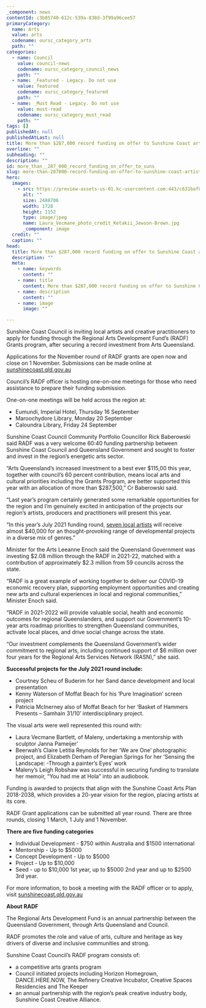```yaml
---
_component: news
contentId: c3b85740-612c-539a-838d-3f99a96cee57
primaryCategory:
  name: Arts
  value: arts
  codename: oursc_category_arts
  path: ""
categories:
  - name: Council
    value: council-news
    codename: oursc_category_council_news
    path: ""
  - name: _Featured - Legacy. Do not use
    value: featured
    codename: oursc_category_featured
    path: ""
  - name: _Must Read - Legacy. Do not use
    value: must-read
    codename: oursc_category_must_read
    path: ""
tags: []
publishedAt: null
publishedAtLast: null
title: More than $287,000 record funding on offer to Sunshine Coast artists
overline: ""
subheading: ""
description: ""
id: more_than__287_000_record_funding_on_offer_to_suns
slug: more-than-287000-record-funding-on-offer-to-sunshine-coast-artists
hero:
  images:
    - src: https://preview-assets-us-01.kc-usercontent.com:443/c631baf8-1b46-001f-580c-d0001b68b4a8/e90068c8-257a-4295-974a-a6f11560606f/Laura_Vecmane_photo_credit_Ketakii_Jewson-Brown.jpg
      alt: ""
      size: 2488706
      width: 1728
      height: 1152
      type: image/jpeg
      name: Laura_Vecmane_photo_credit_Ketakii_Jewson-Brown.jpg
      _component: image
  credit: ""
  caption: ""
head:
  title: More than $287,000 record funding on offer to Sunshine Coast artists
  description: ""
  meta:
    - name: keywords
      content: ""
    - name: title
      content: More than $287,000 record funding on offer to Sunshine Coast artists
    - name: description
      content: ""
    - name: image
      image: ""

---
```

Sunshine Coast Council is inviting local artists and creative practitioners to apply for funding through the Regional Arts Development Fund’s (RADF) Grants program, after securing a record investment from Arts Queensland.

Applications for the November round of RADF grants are open now and close on 1 November. Submissions can be made online at [sunshinecoast.qld.gov.au](https://www.sunshinecoast.qld.gov.au/Living-and-Community/Grants-and-Funding/Grants-Programs/Regional-Arts-Development-Fund.)


Council’s RADF officer is hosting one-on-one meetings for those who need assistance to prepare their funding submission.

One-on-one meetings will be held across the region at:

*   Eumundi, Imperial Hotel, Thursday 16 September
*   Maroochydore Library, Monday 20 September
*   Caloundra Library, Friday 24 September

Sunshine Coast Council Community Portfolio Councillor Rick Baberowski said RADF was a very welcome 60:40 funding partnership between Sunshine Coast Council and Queensland Government and sought to foster and invest in the region’s energetic arts sector.

“Arts Queensland’s increased investment to a best ever $115,00 this year, together with council’s 60 percent contribution, means local arts and cultural priorities including the Grants Program, are better supported this year with an allocation of more than $287,500,” Cr Baberowski said.

“Last year’s program certainly generated some remarkable opportunities for the region and I’m genuinely excited in anticipation of the projects our region’s artists, producers and practitioners will present this year.

“In this year’s July 2021 funding round, [seven local artists](https://www.sunshinecoast.qld.gov.au/Living-and-Community/Grants-and-Funding/Funding-Outcomes/Previous-Successful-Applicants)
&#x20;will receive almost $40,000 for an thought-provoking range of developmental projects in a diverse mix of genres.”

Minister for the Arts Leeanne Enoch said the Queensland Government was investing $2.08 million through the RADF in 2021-22, matched with a contribution of approximately $2.3 million from 59 councils across the state.  

“RADF is a great example of working together to deliver our COVID-19 economic recovery plan, supporting employment opportunities and creating new arts and cultural experiences in local and regional communities,” Minister Enoch said.      

“RADF in 2021-2022 will provide valuable social, health and economic outcomes for regional Queenslanders, and support our Government’s 10-year arts roadmap priorities to strengthen Queensland communities, activate local places, and drive social change across the state. 

“Our investment complements the Queensland Government’s wider commitment to regional arts, including continued support of $6 million over four years for the Regional Arts Services Network (RASN),” she said. 

**Successful projects for the July 2021 round include:**

*   Courtney Scheu of Buderim for her Sand dance development and local presentation
*   Kenny Waterson of Moffat Beach for his ‘Pure Imagination’ screen project
*   Patricia McInerney also of Moffat Beach for her ‘Basket of Hammers Presents – Samhain 31/10’ interdisciplinary project.

The visual arts were well represented this round with:

*   Laura Vecmane Bartlett, of Maleny, undertaking a mentorship with sculptor Janna Pameijer’  
*   Beerwah’s Claire Letitia Reynolds for her ‘We are One’ photographic project, and Elizabeth Derham of Peregian Springs for her ‘Sensing the Landscape: -Through a painter’s Eyes’ work
*   Maleny’s Leigh Robshaw was successful in securing funding to translate her memoir, “You had me at Hola” into an audiobook.

Funding is awarded to projects that align with the Sunshine Coast Arts Plan 2018-2038, which provides a 20-year vision for the region, placing artists at its core.

RADF Grant applications can be submitted all year round. There are three rounds, closing 1 March, 1 July and 1 November.

**There are five funding categories**

*   Individual Development - $750 within Australia and $1500 international
*   Mentorship - Up to $5000
*   Concept Development - Up to $5000
*   Project - Up to $10,000
*   Seed - up to $10,000 1st year, up to $5000 2nd year and up to $2500 3rd year.

For more information, to book a meeting with the RADF officer or to apply, visit [sunshinecoast.qld.gov.au](https://www.sunshinecoast.qld.gov.au/Living-and-Community/Grants-and-Funding/Grants-Programs/Regional-Arts-Development-Fund)


**About RADF**

The Regional Arts Development Fund is an annual partnership between the Queensland Government, through Arts Queensland and Council.

RADF promotes the role and value of arts, culture and heritage as key drivers of diverse and inclusive communities and strong.

Sunshine Coast Council’s RADF program consists of:

*   a competitive arts grants program
*   Council initiated projects including Horizon Homegrown, DANCE.HERE.NOW, The Refinery Creative Incubator, Creative Spaces Residencies and The Keeper
*   an annual partnership with the region’s peak creative industry body, Sunshine Coast Creative Alliance.
